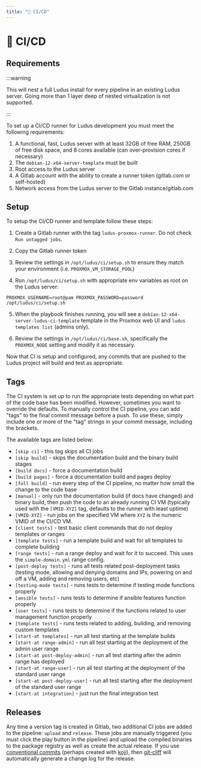 ```yaml
---
title: "🤖 CI/CD"
---
```


# 🤖 CI/CD

## Requirements

:::warning

This will nest a full Ludus install for every pipeline in an existing Ludus server. 
Going more than 1 layer deep of nested virtualization is not supported.

:::

To set up a CI/CD runner for Ludus development you must meet the following requirements:

1. A functional, fast, Ludus server with at least 32GB of free RAM, 250GB of free disk space, and 8 cores available (can over-provision cores if necessary)
2. The `debian-12-x64-server-template` must be built
3. Root access to the Ludus server
4. A Gitlab account with the ability to create a runner token (gitlab.com or self-hosted)
5. Network access from the Ludus server to the Gitlab instance/gitlab.com

## Setup

To setup the CI/CD runner and template follow these steps:

1. Create a Gitlab runner with the tag `ludus-proxmox-runner`. Do not check `Run untagged jobs`.

2. Copy the Gitlab runner token

3. Review the settings in `/opt/ludus/ci/setup.sh` to ensure they match your environment (i.e. `PROXMOX_VM_STORAGE_POOL`)

4. Run `/opt/ludus/ci/setup.sh` with appropriate env variables as root on the Ludus server:

```
PROXMOX_USERNAME=root@pam PROXMOX_PASSWORD=password /opt/ludus/ci/setup.sh
```

5. When the playbook finishes running, you will see a `debian-12-x64-server-ludus-ci-template` template in the Proxmox web UI and `ludus templates list` (admins only).

6. Review the settings in `/opt/ludus/ci/base.sh`, specifically the `PROXMOX_NODE` setting and modify it as necessary.

Now that CI is setup and configured, any commits that are pushed to the Ludus project will build and test as appropriate.

## Tags

The CI system is set up to run the appropriate tests depending on what part of the code base has been modified.
However, sometimes you want to override the defaults.
To manually control the CI pipeline, you can add "tags" to the final commit message before a push.
To use these, simply include one or more of the "tag" strings in your commit message, including the brackets.

The available tags are listed below:

- `[skip ci]` - this tag skips all CI jobs
- `[skip build]` - skips the documentation build and the binary build stages
- `[build docs]` - force a documentation build
- `[build pages]` - force a documentation build and pages deploy
- `[full build]` - run every step of the CI pipeline, no matter how small the change to the code base
- `[manual]` - only run the documentation build (if docs have changed) and binary build, then push the code to an already running CI VM (typically used with the `[VMID-XYZ]` tag, defaults to the runner with least uptime)
- `[VMID-XYZ]` - run jobs on the specified VM where `XYZ` is the numeric VMID of the CI/CD VM.
- `[client tests]` - test basic client commands that do not deploy templates or ranges
- `[template tests]` - run a template build and wait for all templates to complete building
- `[range tests]` - run a range deploy and wait for it to succeed. This uses the `simple-domain.yml` range config.
- `[post-deploy tests]` - runs all tests related post-deployment tasks (testing mode, allowing and denying domains and IPs, powering on and off a VM, adding and removing users, etc)
- `[testing-mode tests]` - runs tests to determine if testing mode functions properly
- `[ansible tests]` - runs tests to determine if ansible features function properly
- `[user tests]` - runs tests to determine if the functions related to user management function properly
- `[template tests]` - runs tests related to adding, building, and removing custom templates
- `[start-at templates]` - run all test starting at the template builds
- `[start-at range-admin]` - run all test starting at the deployment of the admin user range
- `[start-at post-deploy-admin]` - run all test starting after the admin range has deployed
- `[start-at range-user]` - run all test starting at the deployment of the standard user range
- `[start-at post-deploy-user]` - run all test starting after the deployment of the standard user range
- `[start-at integration]` - just run the final integration test

## Releases

Any time a version tag is created in Gitlab, two additional CI jobs are added to the pipeline: `upload` and `release`.
These jobs are manually triggered (you must click the play button in the pipeline) and upload the compiled binaries to the package registry as well as create the actual release. If you use [conventional commits](https://www.conventionalcommits.org/en/v1.0.0/) (perhaps created with [koji](https://github.com/its-danny/koji)), then [git-cliff](https://github.com/orhun/git-cliff) will automatically generate a change log for the release.
